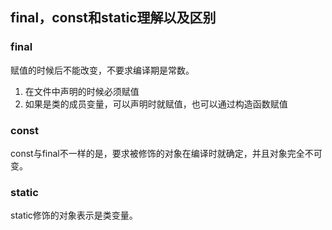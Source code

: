 

## final，const和static理解以及区别

### final

赋值的时候后不能改变，不要求编译期是常数。

1. 在文件中声明的时候必须赋值
2. 如果是类的成员变量，可以声明时就赋值，也可以通过构造函数赋值

### const

const与final不一样的是，要求被修饰的对象在编译时就确定，并且对象完全不可变。

### static

static修饰的对象表示是类变量。

